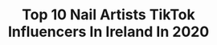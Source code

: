 ---
title: Top 10 Nail Artists TikTok Influencers In Ireland In 2020
description: >-
  Find top nail artists TikTok influencers in Ireland in 2020. Most popular hashtags: #duet #trending #funny #drawing.
platform: TikTok
profiles:
  - username: "bencunneen.art"
    fullname: >-
      bencunneen
    location: "Ireland"
    followers: 4306
    engagement: 2109
    commentsToLikes: 0.059951
    id: ck8oyldjw7udx0j78bl9su658
    verified: false
    hashtags: "#animation, #honey, #dancchallenge, #sayso"
  - username: "jorel_mc"
    fullname: >-
      Jor-El
    location: "Ireland"
    followers: 54496
    engagement: 1870
    commentsToLikes: 0.037709
    id: cka0uj31uuhd40i789z6fv06z
    verified: false
    hashtags: "#goddess, #outcast, #beforeandafter, #crustacean"
  - username: "forupage2020"
    fullname: >-
      FOR_U_PAGE2020
    location: "Ireland"
    followers: 77134
    engagement: 1542
    commentsToLikes: 0.041211
    id: cka5z0hulkjmc0i7862zj2mzs
    verified: false
    hashtags: "#roverchallenge, #marvel, #cute, #frozen"
  - username: "literallyneongas"
    fullname: >-
      Neen(^2)
    location: "Ireland"
    followers: 31866
    engagement: 2147
    commentsToLikes: 0.007466
    id: ckac2sucmazhs0i78ayqu3zfr
    verified: false
    hashtags: "#aprilfools, #junjiito, #desert, #orange"
  - username: "yungcraka"
    fullname: >-
      Yung Craka
    location: "Ireland"
    followers: 17483
    engagement: 1567
    commentsToLikes: 0.034895
    id: ck9vajl2tiwp20j78omfalo15
    verified: false
    hashtags: "#gaming, #psychopath, #fashion, #bluesclues"
  - username: "aoifedraws"
    fullname: >-
      Aoife
    location: "Ireland"
    followers: 37871
    engagement: 2055
    commentsToLikes: 0.007670
    id: ck8079x8up6rr0j78xpnh3e62
    verified: false
    hashtags: "#kobe, #taylorswift, #artprogress, #jeffreestar"
  - username: "iconicaidann"
    fullname: >-
      IconicAidan 🏳️‍🌈
    location: "Ireland"
    followers: 3718
    engagement: 1096
    commentsToLikes: 0.014754
    id: cka6mhife79610i78qr43tzbb
    verified: false
    hashtags: "#jeffrestar, #ajandthequeen, #morphe, #foruyou"
  - username: "artofnorski"
    fullname: >-
      Norski
    location: "Ireland"
    followers: 12755
    engagement: 2016
    commentsToLikes: 0.008242
    id: ck81qxfrokplg0j787cutcd3o
    verified: false
    hashtags: "#joaquinphoenix, #pendrawing, #birodrawing, #cray"
  - username: "halfpintdrag"
    fullname: >-
      halfpintdrag
    location: "Ireland"
    followers: 5609
    engagement: 1528
    commentsToLikes: 0.082214
    id: cka0y13aw9gmg0i78nujf7xq9
    verified: false
    hashtags: "#gothgf, #theworst, #londonlook, #tranform"
  - username: "_thomaslennon"
    fullname: >-
      Thomas Lennon
    location: "Ireland"
    followers: 50569
    engagement: 1240
    commentsToLikes: 0.084031
    id: ck8f8virg3mfi0j78m473e3uu
    verified: false
    hashtags: "#rank, #itsajoke, #viral, #trendingireland"
---